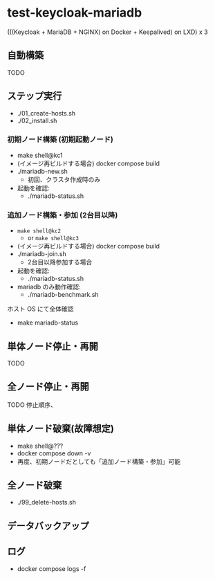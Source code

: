 # test-keycloak-mariadb

(((Keycloak + MariaDB + NGINX) on Docker + Keepalived) on LXD) x 3

## 自動構築

TODO

## ステップ実行

- ./01_create-hosts.sh
- ./02_install.sh

### 初期ノード構築 (初期起動ノード)

- make shell@kc1
- (イメージ再ビルドする場合) docker compose build
- ./mariadb-new.sh
  - 初回、クラスタ作成時のみ
- 起動を確認:
  - ./mariadb-status.sh

### 追加ノード構築・参加 (2台目以降)

- `make shell@kc2`
  - or `make shell@kc3`
- (イメージ再ビルドする場合) docker compose build
- ./mariadb-join.sh
  - 2台目以降参加する場合
- 起動を確認:
  - ./mariadb-status.sh
- mariadb のみ動作確認:
  - ./mariadb-benchmark.sh

ホスト OS にて全体確認

- make mariadb-status

## 単体ノード停止・再開

TODO

## 全ノード停止・再開

TODO 停止順序、

## 単体ノード破棄(故障想定)

- make shell@???
- docker compose down -v
- 再度、初期ノードだとしても「追加ノード構築・参加」可能

## 全ノード破棄

- ./99_delete-hosts.sh

## データバックアップ

## ログ

- docker compose logs -f
